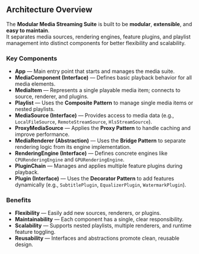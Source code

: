 ## Architecture Overview

The **Modular Media Streaming Suite** is built to be **modular**, **extensible**, and **easy to maintain**.  
It separates media sources, rendering engines, feature plugins, and playlist management into distinct components for better flexibility and scalability.

### Key Components

- **App** — Main entry point that starts and manages the media suite.  
- **MediaComponent (Interface)** — Defines basic playback behavior for all media elements.  
- **MediaItem** — Represents a single playable media item; connects to source, renderer, and plugins.  
- **Playlist** — Uses the **Composite Pattern** to manage single media items or nested playlists.  
- **MediaSource (Interface)** — Provides access to media data (e.g., `LocalFileSource`, `RemoteStreamSource`, `HlsStreamSource`).  
- **ProxyMediaSource** — Applies the **Proxy Pattern** to handle caching and improve performance.  
- **MediaRenderer (Abstraction)** — Uses the **Bridge Pattern** to separate rendering logic from its engine implementation.  
- **RenderingEngine (Interface)** — Defines concrete engines like `CPURenderingEngine` and `GPURenderingEngine`.  
- **PluginChain** — Manages and applies multiple feature plugins during playback.  
- **Plugin (Interface)** — Uses the **Decorator Pattern** to add features dynamically (e.g., `SubtitlePlugin`, `EqualizerPlugin`, `WatermarkPlugin`).  

### Benefits

- **Flexibility** — Easily add new sources, renderers, or plugins.  
- **Maintainability** — Each component has a single, clear responsibility.  
- **Scalability** — Supports nested playlists, multiple renderers, and runtime feature toggling.  
- **Reusability** — Interfaces and abstractions promote clean, reusable design.
